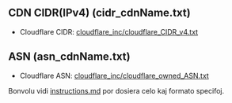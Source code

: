 ## CDN CIDR(IPv4)  (cidr_cdnName.txt)

- Cloudflare CIDR: [cloudflare_inc/cloudflare_CIDR_v4.txt](../../cloudflare_inc/cloudflare_CIDR_v4.txt)




## ASN  (asn_cdnName.txt)

- Cloudflare ASN: [cloudflare_inc/cloudflare_owned_ASN.txt](../../cloudflare_inc/cloudflare_owned_ASN.txt)



Bonvolu vidi [instructions.md](../../instructions.md) por dosiera celo kaj formato specifoj.